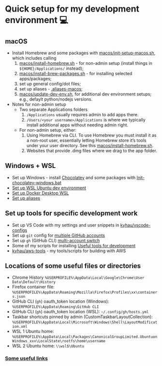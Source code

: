 # Quick setup for my development environment 💻

## macOS
- Install Homebrew and some packages with [macos/init-setup-macos.sh](macos/init-setup-macos.sh), which includes calling
    1. [macos/install-homebrew.sh](macos/install-homebrew.sh) - for non-admin setup (install things in `${HOME}/Applications/` instead);
    2. [macos/install-brew-packages.sh](macos/install-brew-packages.sh) - for installing selected apps/packages;
    3. set up general config/dot files;
    4. set up aliases - [.aliases-macos](.aliases-macos);
    5. [macos/update-dev-env.sh](macos/update-dev-env.sh), for additional dev environment setups; e.g., defaylt python/nodejs versions.
- Notes for non-admin setup
    - Two separate Applications folders
        1. `/Applications` usually requires admin to add apps there.
        2. `/Users/<your username>/Applications` is where we typically install additional apps without needing admin right.
    - For non-admin setup, either:
        1. Using Homebrew via CLI. To use Homebrew you must install it as a non-root user, essentially letting Homebrew store it’s tools under your user directory. See this [macos/install-homebrew.sh](macos/install-homebrew.sh).
        2. Websites that provide .dmg files where we drag to the app folder.

## Windows + WSL
- Set up Windows - install [Chocolatey](https://chocolatey.org) and some packages with [Init-chocolatey-windows.bat](./windows/chocolatey/Init-chocolatey-windows.bat)
- [Set up WSL Ubuntu dev environment](./WSL.md)
- [Set up Docker Desktop WSL](./Docker.md)
- [Set up aliases](./.aliases)

## Set up tools for specific development work
- Set up VS Code with my settings and user snippets in [kyhau/vscode-configs](https://github.com/kyhau/vscode-configs)
- Set up `git` config for [multiple GitHub accounts](https://blog.gitguardian.com/8-easy-steps-to-set-up-multiple-git-accounts/)
- Set up `gh` (GitHub CLI) [multi-account switch](https://gist.github.com/yermulnik/017837c01879ed3c7489cc7cf749ae47)
- Some of my scripts for installing [Useful tools for development](./useful-tools/)
- [kyhau/aws-tools](https://github.com/kyhau/aws-tools/) - my tools/scripts for building with AWS

## Locations of some useful files or directories
- Chrome History `%USERPROFILE%\AppData\Local\Google\Chrome\User Data\Default\History`
- Firefox container file: `%USERPROFILE%\AppData\Roaming\Mozilla\Firefox\Profiles\xx\containers.json`
- GitHub CLI (`gh`) oauth_token location (Windows): `%USERPROFILE%\AppData\Roaming\GitHub CLI`
- GitHub CLI (`gh`) oauth_token location (WSL): `~/.config/gh/hosts.yml`
- Taskbar shortcuts pinned by admin (CustomTaskbarLayoutCollection): `%USERPROFILE%\AppData\Local\Microsoft\Windows\Shell\LayoutModification.xml`
- WSL 1 Ubuntu home: `%USERPROFILE%\AppData\Local\Packages\CanonicalGroupLimited.UbuntuonWindows_xxx\LocalState\rootfs\home\username`
- WSL 2 Ubuntu home: `\\wsl$\Ubuntu`

### [Some useful links](./quick-notes/UsefulLinks.md)
